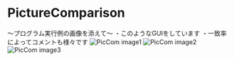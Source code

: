 # PictureComparison
～プログラム実行例の画像を添えて～
・このようなGUIをしています
・一致率によってコメントも様々です
![PicCom image1](https://user-images.githubusercontent.com/84487589/141150873-e75ee5cc-2d53-4b5d-a36a-6d8eac8134c3.png)
![PicCom image2](https://user-images.githubusercontent.com/84487589/141151999-c9c2e5a0-b4e9-4b0c-8bd1-959df4b1d262.png)
![PicCom image3](https://user-images.githubusercontent.com/84487589/141156906-ce01cf7a-de16-4487-ba66-9fa0d0c3da44.png)
